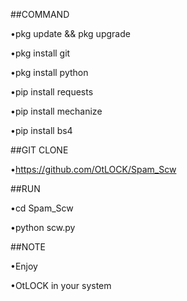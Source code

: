 ##COMMAND

•pkg update && pkg upgrade

•pkg install git

•pkg install python

•pip install requests

•pip install mechanize

•pip install bs4

##GIT CLONE

•https://github.com/OtLOCK/Spam_Scw

##RUN

•cd Spam_Scw

•python scw.py

##NOTE

•Enjoy

•OtLOCK in your system
